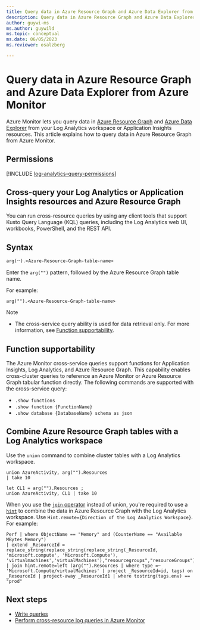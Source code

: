 ```yaml
---
title: Query data in Azure Resource Graph and Azure Data Explorer from Azure Monitor
description: Query data in Azure Resource Graph and Azure Data Explorer from Azure Monitor.
author: guywi-ms
ms.author: guywild
ms.topic: conceptual
ms.date: 06/05/2023
ms.reviewer: osalzberg

---
```

# Query data in Azure Resource Graph and Azure Data Explorer from Azure Monitor
Azure Monitor lets you query data in [Azure Resource Graph](../../governance/resource-graph/) and [Azure Data Explorer](/azure/data-explorer/data-explorer-overview.md) from your Log Analytics workspace or Application Insights resources. This article explains how to query data in Azure Resource Graph from Azure Monitor.

## Permissions

[!INCLUDE [log-analytics-query-permissions](../../../includes/log-analytics-query-permissions.md)]

## Cross-query your Log Analytics or Application Insights resources and Azure Resource Graph

You can run cross-resource queries by using any client tools that support Kusto Query Language (KQL) queries, including the Log Analytics web UI, workbooks, PowerShell, and the REST API.

## Syntax

`arg(״״).<Azure-Resource-Graph-table-name>`

Enter the `arg("")` pattern, followed by the Azure Resource Graph table name.

For example:

```kusto
arg("").<Azure-Resource-Graph-table-name>
```

> [!NOTE]
>* The cross-service query ability is used for data retrieval only. For more information, see [Function supportability](#function-supportability).

## Function supportability

The Azure Monitor cross-service queries support functions for Application Insights, Log Analytics, and Azure Resource Graph.
This capability enables cross-cluster queries to reference an Azure Monitor or Azure Resource Graph tabular function directly.
The following commands are supported with the cross-service query:

* `.show functions`
* `.show function {FunctionName}`
* `.show database {DatabaseName} schema as json`

## Combine Azure Resource Graph tables with a Log Analytics workspace

Use the `union` command to combine cluster tables with a Log Analytics workspace.

```kusto
union AzureActivity, arg("").Resources
| take 10
```
```kusto
let CL1 = arg("").Resources ;
union AzureActivity, CL1 | take 10
```

When you use the [`join` operator](/azure/data-explorer/kusto/query/joinoperator) instead of union, you're required to use a [`hint`](/azure/data-explorer/kusto/query/joinoperator#join-hints) to combine the data in Azure Resource Graph with the Log Analytics workspace. Use `Hint.remote={Direction of the Log Analytics Workspace}`. For example:

```kusto
Perf | where ObjectName == "Memory" and (CounterName == "Available MBytes Memory")
| extend _ResourceId = replace_string(replace_string(replace_string(_ResourceId, 'microsoft.compute', 'Microsoft.Compute'), 'virtualmachines','virtualMachines'),"resourcegroups","resourceGroups")
| join hint.remote=left (arg("").Resources | where type =~ 'Microsoft.Compute/virtualMachines' | project _ResourceId=id, tags) on _ResourceId | project-away _ResourceId1 | where tostring(tags.env) == "prod"
```

## Next steps
* [Write queries](/azure/data-explorer/write-queries)
* [Perform cross-resource log queries in Azure Monitor](../logs/cross-workspace-query.md)